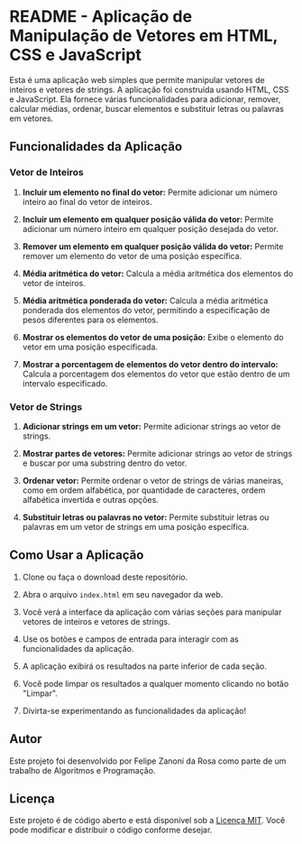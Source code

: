 # README - Aplicação de Manipulação de Vetores em HTML, CSS e JavaScript

Esta é uma aplicação web simples que permite manipular vetores de inteiros e vetores de strings. A aplicação foi construída usando HTML, CSS e JavaScript. Ela fornece várias funcionalidades para adicionar, remover, calcular médias, ordenar, buscar elementos e substituir letras ou palavras em vetores.

## Funcionalidades da Aplicação

### Vetor de Inteiros
1. **Incluir um elemento no final do vetor:** Permite adicionar um número inteiro ao final do vetor de inteiros.

2. **Incluir um elemento em qualquer posição válida do vetor:** Permite adicionar um número inteiro em qualquer posição desejada do vetor.

3. **Remover um elemento em qualquer posição válida do vetor:** Permite remover um elemento do vetor de uma posição específica.

4. **Média aritmética do vetor:** Calcula a média aritmética dos elementos do vetor de inteiros.

5. **Média aritmética ponderada do vetor:** Calcula a média aritmética ponderada dos elementos do vetor, permitindo a especificação de pesos diferentes para os elementos.

6. **Mostrar os elementos do vetor de uma posição:** Exibe o elemento do vetor em uma posição especificada.

7. **Mostrar a porcentagem de elementos do vetor dentro do intervalo:** Calcula a porcentagem dos elementos do vetor que estão dentro de um intervalo especificado.

### Vetor de Strings
1. **Adicionar strings em um vetor:** Permite adicionar strings ao vetor de strings.

2. **Mostrar partes de vetores:** Permite adicionar strings ao vetor de strings e buscar por uma substring dentro do vetor.

3. **Ordenar vetor:** Permite ordenar o vetor de strings de várias maneiras, como em ordem alfabética, por quantidade de caracteres, ordem alfabética invertida e outras opções.

4. **Substituir letras ou palavras no vetor:** Permite substituir letras ou palavras em um vetor de strings em uma posição específica.

## Como Usar a Aplicação
1. Clone ou faça o download deste repositório.

2. Abra o arquivo `index.html` em seu navegador da web.

3. Você verá a interface da aplicação com várias seções para manipular vetores de inteiros e vetores de strings.

4. Use os botões e campos de entrada para interagir com as funcionalidades da aplicação.

5. A aplicação exibirá os resultados na parte inferior de cada seção.

6. Você pode limpar os resultados a qualquer momento clicando no botão "Limpar".

7. Divirta-se experimentando as funcionalidades da aplicação!

## Autor
Este projeto foi desenvolvido por Felipe Zanoni da Rosa como parte de um trabalho de Algoritmos e Programação.

## Licença
Este projeto é de código aberto e está disponível sob a [Licença MIT](LICENSE). Você pode modificar e distribuir o código conforme desejar.
